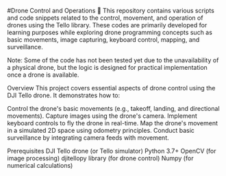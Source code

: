#Drone Control and Operations 🚁
This repository contains various scripts and code snippets related to the control, movement, and operation of drones using the Tello library. These codes are primarily developed for learning purposes while exploring drone programming concepts such as basic movements, image capturing, keyboard control, mapping, and surveillance.

Note: Some of the code has not been tested yet due to the unavailability of a physical drone, but the logic is designed for practical implementation once a drone is available.

Overview
This project covers essential aspects of drone control using the DJI Tello drone. It demonstrates how to:

Control the drone's basic movements (e.g., takeoff, landing, and directional movements).
Capture images using the drone's camera.
Implement keyboard controls to fly the drone in real-time.
Map the drone's movement in a simulated 2D space using odometry principles.
Conduct basic surveillance by integrating camera feeds with movement.

Prerequisites
DJI Tello drone (or Tello simulator)
Python 3.7+
OpenCV (for image processing)
djitellopy library (for drone control)
Numpy (for numerical calculations)
